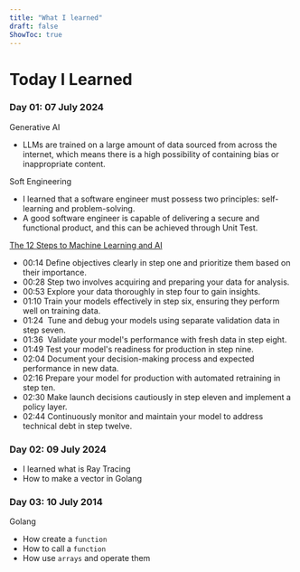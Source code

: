 ```yaml
---
title: "What I learned"
draft: false
ShowToc: true
---
```


# Today I Learned

### Day 01: 07 July 2024

Generative AI
- LLMs are trained on a large amount of data sourced from across the internet, which means there is a high possibility of containing bias or inappropriate content.

Soft Engineering
- I learned that a software engineer must possess two principles: self-learning and problem-solving.
- A good software engineer is capable of delivering a secure and functional product, and this can be achieved through Unit Test.

[The 12 Steps to Machine Learning and AI](https://www.youtube.com/watch?v=C_Q_L0wdPNg)

- 00:14  Define objectives clearly in step one and prioritize them based on their importance.
- 00:28  Step two involves acquiring and preparing your data for analysis.
- 00:53  Explore your data thoroughly in step four to gain insights.
- 01:10  Train your models effectively in step six, ensuring they perform well on training data.
- 01:24 ️ Tune and debug your models using separate validation data in step seven.
- 01:36 ️ Validate your model's performance with fresh data in step eight.
- 01:49  Test your model's readiness for production in step nine.
- 02:04  Document your decision-making process and expected performance in new data.
- 02:16  Prepare your model for production with automated retraining in step ten.
- 02:30  Make launch decisions cautiously in step eleven and implement a policy layer.
- 02:44  Continuously monitor and maintain your model to address technical debt in step twelve.

### Day 02: 09 July 2024

- I learned what is Ray Tracing
- How to make a vector in Golang

### Day 03: 10 July 2014

Golang
- How create a `function`
- How to call a  `function`
- How use `arrays` and operate  them



      

